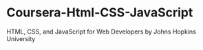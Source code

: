 # Coursera-Html-CSS-JavaScript
 HTML, CSS, and JavaScript for Web Developers by Johns Hopkins University
